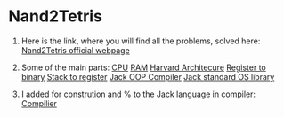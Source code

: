 # Nand2Tetris
1) Here is the link, where you will find all the problems, solved here: [Nand2Tetris official webpage](https://www.nand2tetris.org/)
2) Some of the main parts:
[CPU](https://github.com/IgorAmashukeli/Nand-2-Tetris/blob/main/Source/nand2tetris/projects/05/CPU.hdl)
[RAM](https://github.com/IgorAmashukeli/Nand-2-Tetris/blob/main/Source/nand2tetris/projects/03/a/RAM64.hdl)
[Harvard Architecure](https://github.com/IgorAmashukeli/Nand-2-Tetris/blob/main/Source/nand2tetris/projects/05/Computer.hdl)
[Register to binary](https://github.com/IgorAmashukeli/Nand-2-Tetris/blob/main/Source/nand2tetris/projects/06/Assembler/Assembler.cpp)
[Stack to register](https://github.com/IgorAmashukeli/Nand-2-Tetris/blob/main/Source/nand2tetris/projects/08/VMTranslator_2/CodeWriter.cpp)
[Jack OOP Compiler](https://github.com/IgorAmashukeli/Nand-2-Tetris/blob/main/Project/11_Compiler_CodeGeneration/Compiler/CompilationEngine.cpp)
[Jack standard OS library](https://github.com/IgorAmashukeli/Nand-2-Tetris/tree/main/Source/nand2tetris/projects/12)

3) I added for constrution and % to the Jack language in compiler: [Compilier](https://github.com/IgorAmashukeli/Nand-2-Tetris/blob/main/Project/11_Compiler_CodeGeneration/Compiler/CompilationEngine.cpp)